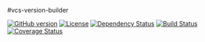 #vcs-version-builder

[![GitHub version](https://badge.fury.io/gh/moleksyuk%2Fvcs-version-builder.svg)](http://badge.fury.io/gh/moleksyuk%2Fvcs-version-builder)
[![License](http://img.shields.io/:license-mit-blue.svg)](http://doge.mit-license.org)
[![Dependency Status](https://www.versioneye.com/user/projects/54aaf01bb6c7ffba73000001/badge.svg?style=flat)](https://www.versioneye.com/user/projects/54aaf01bb6c7ffba73000001)
[![Build Status](https://travis-ci.org/moleksyuk/vcs-version-builder.svg?branch=master)](https://travis-ci.org/moleksyuk/vcs-version-builder)
[![Coverage Status](https://img.shields.io/coveralls/moleksyuk/vcs-version-builder.svg)](https://coveralls.io/r/moleksyuk/vcs-version-builder)

